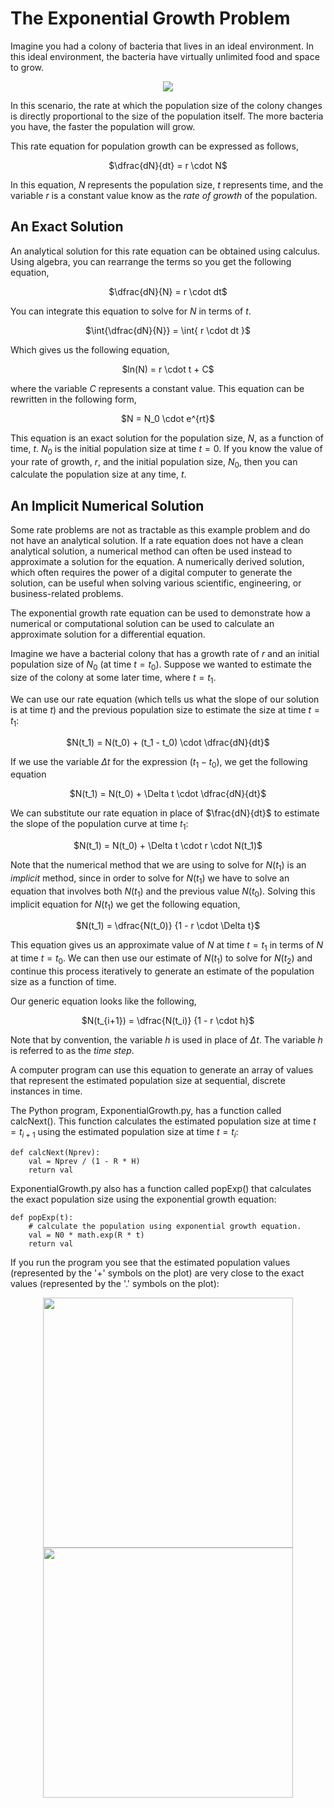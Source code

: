 # The Exponential Growth Problem
Imagine you had a colony of bacteria that lives in an ideal environment.  In this ideal environment, the bacteria have virtually unlimited food and space to grow.

<p align="center">
  <img  src="https://github.com/tomeng70/RungeKutta/assets/12796159/096f552f-b429-4001-8588-ad25ea19b4a1"> 
</p>

In this scenario, the rate at which the population size of the colony changes is directly proportional to the size of the population itself.
The more bacteria you have, the faster the population will grow.

This rate equation for population growth can be expressed as follows,

<p align="center">
  $\dfrac{dN}{dt} = r \cdot N$
</p>

In this equation, $N$ represents the population size, $t$ represents time, and the variable $r$ is a constant value know as the <i>rate of growth</i> of the population.

## An Exact Solution
An analytical solution for this rate equation can be obtained using calculus. Using algebra, you can rearrange the terms so you get the following equation,

<p align="center">
  $\dfrac{dN}{N} = r \cdot dt$
</p>

You can integrate this equation to solve for $N$ in terms of $t$.

<p align="center">
  $\int{\dfrac{dN}{N}} = \int{ r \cdot dt }$
</p>

Which gives us the following equation,  
<p align="center">
  $ln(N) = r \cdot t + C$
</p>

where the variable $C$ represents a constant value.  This equation can be rewritten in the following form,

<p align="center">
  $N = N_0 \cdot e^{rt}$
</p>

This equation is an exact solution for the population size, $N$, as a function of time, $t$. $N_0$ is the initial population size at time $t = 0$.  If you know the value of your rate of growth, $r$, and the initial population size, $N_0$, then you can calculate the population size at any time, $t$.

## An Implicit Numerical Solution
Some rate problems are not as tractable as this example problem and do not have an analytical solution. If a rate equation does not have a clean analytical solution, a numerical method can often be used instead to approximate a solution for the equation. A numerically derived solution, which often requires the power of a digital computer to generate the solution, can be useful when solving various scientific, engineering, or business-related problems.

The exponential growth rate equation can be used to demonstrate how a numerical or computational solution can be used to calculate an approximate solution for a differential equation.

Imagine we have a bacterial colony that has a growth rate of $r$ and an initial population size of $N_0$ (at time $t = t_0$).  Suppose we wanted to estimate the size of the colony at some later time, where $t = t_1$.  

We can use our rate equation (which tells us what the slope of our solution is at time $t$) and the previous population size to estimate the size at time $t = t_1$:


<p align="center">
  $N(t_1) = N(t_0) + (t_1 - t_0) \cdot \dfrac{dN}{dt}$ 
</p>

If we use the variable $\Delta t$ for the expression $(t_1 - t_0)$, we get the following equation

<p align="center">
  $N(t_1) = N(t_0) + \Delta t \cdot \dfrac{dN}{dt}$ 
</p>

We can substitute our rate equation in place of $\frac{dN}{dt}$ to estimate the slope of the population curve at time $t_1$:

<p align="center">
  $N(t_1) = N(t_0) + \Delta t \cdot r \cdot N(t_1)$ 
</p>

Note that the numerical method that we are using to solve for $N(t_1)$ is an _implicit_ method, since in order to solve for $N(t_1)$ we have to solve an equation that involves both $N(t_1)$ and the previous value $N(t_0)$. Solving this implicit equation for $N(t_1)$ we get the following equation,

<p align="center">
  $N(t_1) = \dfrac{N(t_0)} {1 -  r \cdot \Delta t}$ 
</p>

This equation gives us an approximate value of $N$ at time $t = t_1$ in terms of $N$ at time $t = t_0$.  We can then use our estimate of $N(t_1)$ to solve for $N(t_2)$ and continue this process iteratively to generate an estimate of the population size as a function of time.

Our generic equation looks like the following,

<p align="center">
  $N(t_{i+1}) = \dfrac{N(t_i)} {1 -  r \cdot h}$ 
</p>

Note that by convention, the variable $h$ is used in place of $\Delta t$.  The variable $h$ is referred to as the _time step_. 

A computer program can use this equation to generate an array of values that represent the estimated population size at sequential, discrete instances in time.  

The Python program, ExponentialGrowth.py, has a function called calcNext().  This function calculates the estimated population size at time $t = t_{i+1}$ using the estimated population size at time $t = t_i$:

```
def calcNext(Nprev):
    val = Nprev / (1 - R * H)
    return val
```
ExponentialGrowth.py also has a function called popExp() that calculates the exact population size using the exponential growth equation:

```
def popExp(t):
    # calculate the population using exponential growth equation.
    val = N0 * math.exp(R * t)
    return val
```

If you run the program you see that the estimated population values (represented by the '+' symbols on the plot) are very close to the exact values (represented by the '.' symbols on the plot):

<p align="center">
  <img src="https://github.com/tomeng70/RungeKutta/assets/12796159/3f153c81-e8bc-485a-ac10-b79ee426a811" width="400" >
  <img src="https://github.com/tomeng70/RungeKutta/assets/12796159/c8319182-0b20-4e42-be49-c26ce5d9f819" width="400" >
</p>
